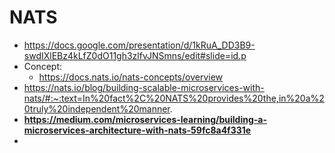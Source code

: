 # NATS

- https://docs.google.com/presentation/d/1kRuA_DD3B9-swdIXlEBz4kLfZ0dO11gh3zlfvJNSmns/edit#slide=id.p
- Concept: 
    - https://docs.nats.io/nats-concepts/overview
- https://nats.io/blog/building-scalable-microservices-with-nats/#:~:text=In%20fact%2C%20NATS%20provides%20the,in%20a%20truly%20independent%20manner.
- **https://medium.com/microservices-learning/building-a-microservices-architecture-with-nats-59fc8a4f331e**
- 